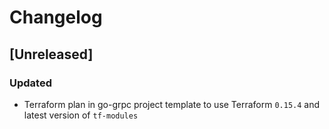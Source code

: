 # Changelog

## [Unreleased]

### Updated
- Terraform plan in go-grpc project template to use Terraform `0.15.4` and latest version of `tf-modules`